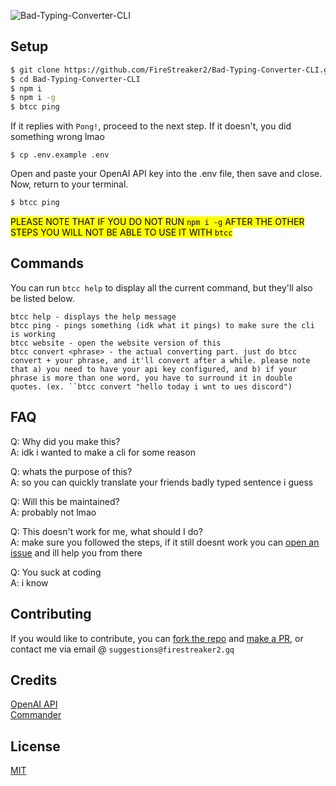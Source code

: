 ![Bad-Typing-Converter-CLI](https://socialify.git.ci/FireStreaker2/Bad-Typing-Converter-CLI/image?description=1&font=Bitter&forks=1&issues=1&logo=https%3A%2F%2Fconverter.firestreaker2.gq%2Ffavicon.png&name=1&owner=1&pattern=Formal%20Invitation&pulls=1&stargazers=1&theme=Dark)

## Setup
```bash
$ git clone https://github.com/FireStreaker2/Bad-Typing-Converter-CLI.git
$ cd Bad-Typing-Converter-CLI
$ npm i
$ npm i -g
$ btcc ping
```
If it replies with ``Pong!``, proceed to the next step. If it doesn't, you did something wrong lmao
```
$ cp .env.example .env
```
Open and paste your OpenAI API key into the .env file, then save and close. Now, return to your terminal.
```bash
$ btcc ping
```

<mark>PLEASE NOTE THAT IF YOU DO NOT RUN ``npm i -g`` AFTER THE OTHER STEPS YOU WILL NOT BE ABLE TO USE IT WITH ``btcc``</mark>

## Commands
You can run ``btcc help`` to display all the current command, but they'll also be listed below.

```
btcc help - displays the help message
btcc ping - pings something (idk what it pings) to make sure the cli is working
btcc website - open the website version of this
btcc convert <phrase> - the actual converting part. just do btcc convert + your phrase, and it'll convert after a while. please note that a) you need to have your api key configured, and b) if your phrase is more than one word, you have to surround it in double quotes. (ex. ``btcc convert "hello today i wnt to ues discord")
```

## FAQ
Q: Why did you make this?   
A: idk i wanted to make a cli for some reason

Q: whats the purpose of this?   
A: so you can quickly translate your friends badly typed sentence i guess    

Q: Will this be maintained?   
A: probably not lmao     

Q: This doesn't work for me, what should I do?    
A: make sure you followed the steps, if it still doesnt work you can <a href="https://github.com/FireStreaker2/Bad-Typing-Converter-CLI/issues/new/choose">open an issue</a> and ill help you from there    

Q: You suck at coding    
A: i know

## Contributing
If you would like to contribute, you can <a href="https://github.com/FireStreaker2/Bad-Typing-Converter-CLI/fork">fork the repo</a> and <a href="https://github.com/FireStreaker2/Bad-Typing-Converter-CLI/compare">make a PR</a>, or contact me via email @ ``suggestions@firestreaker2.gq``

## Credits
<a href="https://openai.com/api/">OpenAI API</a>    
<a href="https://www.npmjs.com/package/commander">Commander</a>

## License
<a href="https://github.com/FireStreaker2/Bad-Typing-Converter-CLI/blob/main/LICENSE">MIT</a>